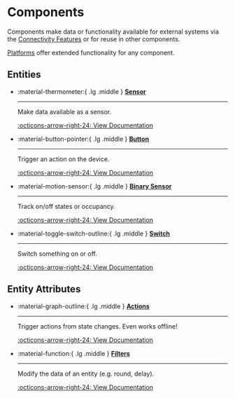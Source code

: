 # Components

Components make data or functionality available for external systems via the [Connectivity Features](../connectivity/index.md) or for reuse in other components.

[Platforms](../platforms/index.md) offer extended functionality for any component.

## Entities

<div class="grid cards" markdown>

-   :material-thermometer:{ .lg .middle } [__Sensor__](./sensor.md)

    ---

    Make data available as a sensor.

    [:octicons-arrow-right-24: View Documentation](./sensor.md)

-   :material-button-pointer:{ .lg .middle } [__Button__](./button.md)

    ---

    Trigger an action on the device.

    [:octicons-arrow-right-24: View Documentation](./button.md)

-   :material-motion-sensor:{ .lg .middle } [__Binary Sensor__](./binary_sensor.md)

    ---

    Track on/off states or occupancy.

    [:octicons-arrow-right-24: View Documentation](./button.md)

-   :material-toggle-switch-outline:{ .lg .middle } [__Switch__](./binary_sensor.md)

    ---

    Switch something on or off.

    [:octicons-arrow-right-24: View Documentation](./switch.md)

</div>

## Entity Attributes

<div class="grid cards" markdown>

-   :material-graph-outline:{ .lg .middle } [__Actions__](./actions.md)

    ---

    Trigger actions from state changes. Even works offline!

    [:octicons-arrow-right-24: View Documentation](./actions.md)

-   :material-function:{ .lg .middle } [__Filters__](./filters.md)

    ---

    Modify the data of an entity (e.g. round, delay).

    [:octicons-arrow-right-24: View Documentation](./filters.md)


</div>
